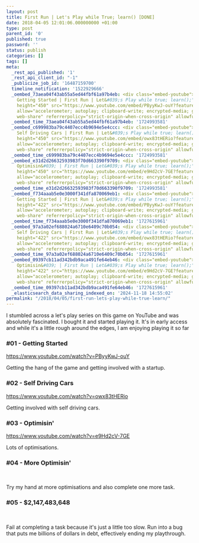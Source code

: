 ```yaml
---
layout: post
title: First Run | Let's Play while True; learn() [DONE]
date: 2018-04-05 12:01:06.000000000 +01:00
type: post
parent_id: '0'
published: true
password: ''
status: publish
categories: []
tags: []
meta:
  _rest_api_published: '1'
  _rest_api_client_id: "-1"
  _publicize_job_id: '16487159700'
  timeline_notification: '1522929666'
  _oembed_73aea04f43ab55a5ed44fbf61a97b4eb: <div class="embed-youtube"><iframe title="Ep01
    Getting Started | First Run | Let&#039;s Play while true; learn();" width="800"
    height="450" src="https://www.youtube.com/embed/PByyKwJ-ouY?feature=oembed" frameborder="0"
    allow="accelerometer; autoplay; clipboard-write; encrypted-media; gyroscope; picture-in-picture;
    web-share" referrerpolicy="strict-origin-when-cross-origin" allowfullscreen></iframe></div>
  _oembed_time_73aea04f43ab55a5ed44fbf61a97b4eb: '1724993581'
  _oembed_c699983ba79c4407ecc4b9694e5e4ccc: <div class="embed-youtube"><iframe title="Ep02
    Self Driving Cars | First Run | Let&#039;s Play while true; learn();" width="800"
    height="450" src="https://www.youtube.com/embed/owx83tHERio?feature=oembed" frameborder="0"
    allow="accelerometer; autoplay; clipboard-write; encrypted-media; gyroscope; picture-in-picture;
    web-share" referrerpolicy="strict-origin-when-cross-origin" allowfullscreen></iframe></div>
  _oembed_time_c699983ba79c4407ecc4b9694e5e4ccc: '1724993581'
  _oembed_e31d2d26632593983f70d663390f9709: <div class="embed-youtube"><iframe title="Ep03
    Optimisin&#039; | First Run | Let&#039;s Play while true; learn();" width="800"
    height="450" src="https://www.youtube.com/embed/e9Hd2cV-7GE?feature=oembed" frameborder="0"
    allow="accelerometer; autoplay; clipboard-write; encrypted-media; gyroscope; picture-in-picture;
    web-share" referrerpolicy="strict-origin-when-cross-origin" allowfullscreen></iframe></div>
  _oembed_time_e31d2d26632593983f70d663390f9709: '1724993581'
  _oembed_f734aaab5e0e3000f341dfa870069eb1: <div class="embed-youtube"><iframe title="Ep01
    Getting Started | First Run | Let&#039;s Play while true; learn();" width="750"
    height="422" src="https://www.youtube.com/embed/PByyKwJ-ouY?feature=oembed" frameborder="0"
    allow="accelerometer; autoplay; clipboard-write; encrypted-media; gyroscope; picture-in-picture;
    web-share" referrerpolicy="strict-origin-when-cross-origin" allowfullscreen></iframe></div>
  _oembed_time_f734aaab5e0e3000f341dfa870069eb1: '1727615961'
  _oembed_97a3a02ef688024a6710e6409c70b054: <div class="embed-youtube"><iframe title="Ep02
    Self Driving Cars | First Run | Let&#039;s Play while true; learn();" width="750"
    height="422" src="https://www.youtube.com/embed/owx83tHERio?feature=oembed" frameborder="0"
    allow="accelerometer; autoplay; clipboard-write; encrypted-media; gyroscope; picture-in-picture;
    web-share" referrerpolicy="strict-origin-when-cross-origin" allowfullscreen></iframe></div>
  _oembed_time_97a3a02ef688024a6710e6409c70b054: '1727615961'
  _oembed_09397cb11ad342bdb9aca491fe64eb46: <div class="embed-youtube"><iframe title="Ep03
    Optimisin&#039; | First Run | Let&#039;s Play while true; learn();" width="750"
    height="422" src="https://www.youtube.com/embed/e9Hd2cV-7GE?feature=oembed" frameborder="0"
    allow="accelerometer; autoplay; clipboard-write; encrypted-media; gyroscope; picture-in-picture;
    web-share" referrerpolicy="strict-origin-when-cross-origin" allowfullscreen></iframe></div>
  _oembed_time_09397cb11ad342bdb9aca491fe64eb46: '1727615961'
  _elasticsearch_data_sharing_indexed_on: '2024-11-18 14:55:02'
permalink: "/2018/04/05/first-run-lets-play-while-true-learn/"
---
```


I stumbled across a let\'s play series on this game on YouTube and was
absolutely fascinated. I bought it and started playing it. It\'s in
early access and while it\'s a little rough around the edges, I am
enjoying playing it so far

### #01 - Getting Started

https://www.youtube.com/watch?v=PByyKwJ-ouY

Getting the hang of the game and getting involved with a startup.

### #02 - Self Driving Cars

https://www.youtube.com/watch?v=owx83tHERio

Getting involved with self driving cars.

### #03 - Optimisin\'

https://www.youtube.com/watch?v=e9Hd2cV-7GE

Lots of optimisations.

### #04 - More Optimisin\'

 

Try my hand at more optimisations and also complete one more task.

### #05 - \$2,147,483,648

 

Fail at completing a task because it\'s just a little too slow. Run into
a bug that puts me billions of dollars in debt, effectively ending my
playthrough.

